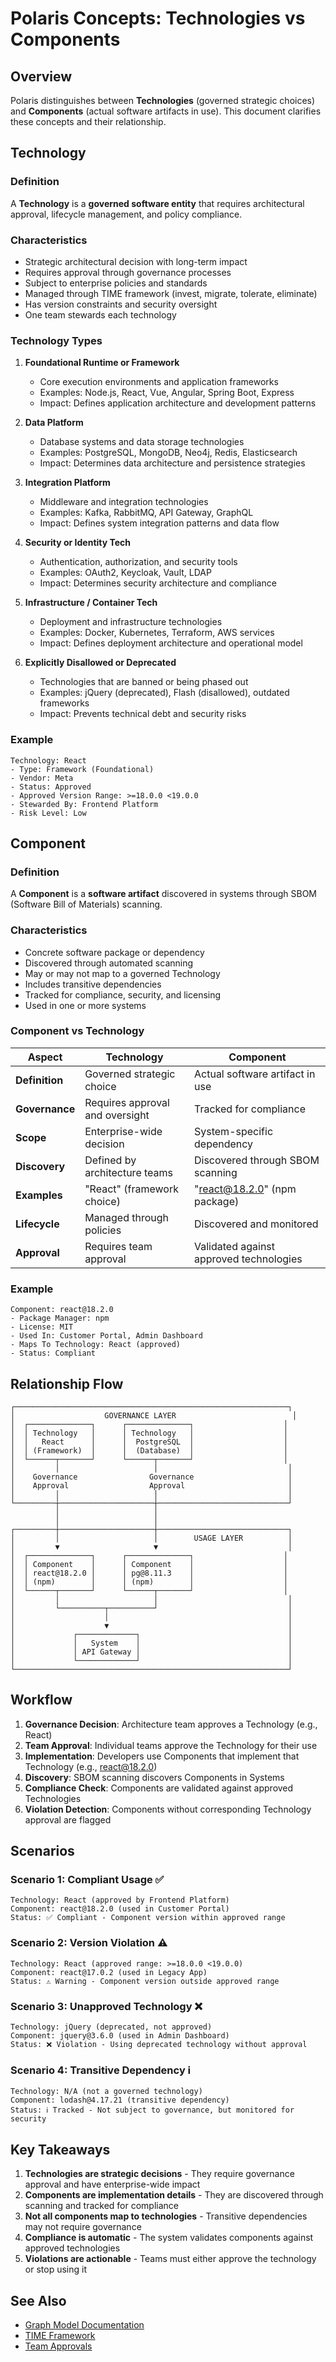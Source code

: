 # Polaris Concepts: Technologies vs Components

## Overview

Polaris distinguishes between **Technologies** (governed strategic choices) and **Components** (actual software artifacts in use). This document clarifies these concepts and their relationship.

## Technology

### Definition

A **Technology** is a **governed software entity** that requires architectural approval, lifecycle management, and policy compliance.

### Characteristics

- Strategic architectural decision with long-term impact
- Requires approval through governance processes
- Subject to enterprise policies and standards
- Managed through TIME framework (invest, migrate, tolerate, eliminate)
- Has version constraints and security oversight
- One team stewards each technology

### Technology Types

1. **Foundational Runtime or Framework**
   - Core execution environments and application frameworks
   - Examples: Node.js, React, Vue, Angular, Spring Boot, Express
   - Impact: Defines application architecture and development patterns

2. **Data Platform**
   - Database systems and data storage technologies
   - Examples: PostgreSQL, MongoDB, Neo4j, Redis, Elasticsearch
   - Impact: Determines data architecture and persistence strategies

3. **Integration Platform**
   - Middleware and integration technologies
   - Examples: Kafka, RabbitMQ, API Gateway, GraphQL
   - Impact: Defines system integration patterns and data flow

4. **Security or Identity Tech**
   - Authentication, authorization, and security tools
   - Examples: OAuth2, Keycloak, Vault, LDAP
   - Impact: Determines security architecture and compliance

5. **Infrastructure / Container Tech**
   - Deployment and infrastructure technologies
   - Examples: Docker, Kubernetes, Terraform, AWS services
   - Impact: Defines deployment architecture and operational model

6. **Explicitly Disallowed or Deprecated**
   - Technologies that are banned or being phased out
   - Examples: jQuery (deprecated), Flash (disallowed), outdated frameworks
   - Impact: Prevents technical debt and security risks

### Example

```
Technology: React
- Type: Framework (Foundational)
- Vendor: Meta
- Status: Approved
- Approved Version Range: >=18.0.0 <19.0.0
- Stewarded By: Frontend Platform
- Risk Level: Low
```

## Component

### Definition

A **Component** is a **software artifact** discovered in systems through SBOM (Software Bill of Materials) scanning.

### Characteristics

- Concrete software package or dependency
- Discovered through automated scanning
- May or may not map to a governed Technology
- Includes transitive dependencies
- Tracked for compliance, security, and licensing
- Used in one or more systems

### Component vs Technology

| Aspect | Technology | Component |
|--------|-----------|-----------|
| **Definition** | Governed strategic choice | Actual software artifact in use |
| **Governance** | Requires approval and oversight | Tracked for compliance |
| **Scope** | Enterprise-wide decision | System-specific dependency |
| **Discovery** | Defined by architecture teams | Discovered through SBOM scanning |
| **Examples** | "React" (framework choice) | "react@18.2.0" (npm package) |
| **Lifecycle** | Managed through policies | Discovered and monitored |
| **Approval** | Requires team approval | Validated against approved technologies |

### Example

```
Component: react@18.2.0
- Package Manager: npm
- License: MIT
- Used In: Customer Portal, Admin Dashboard
- Maps To Technology: React (approved)
- Status: Compliant
```

## Relationship Flow

```
┌─────────────────────────────────────────────────────────────┐
│                    GOVERNANCE LAYER                          │
│  ┌──────────────┐      ┌──────────────┐                    │
│  │ Technology   │      │ Technology   │                    │
│  │   React      │      │  PostgreSQL  │                    │
│  │ (Framework)  │      │  (Database)  │                    │
│  └──────┬───────┘      └──────┬───────┘                    │
│         │                     │                             │
│    Governance                Governance                     │
│    Approval                  Approval                       │
│         │                     │                             │
└─────────┼─────────────────────┼─────────────────────────────┘
          │                     │
          │                     │
┌─────────┼─────────────────────┼─────────────────────────────┐
│         │                     │        USAGE LAYER          │
│         ▼                     ▼                             │
│  ┌──────────────┐      ┌──────────────┐                    │
│  │ Component    │      │ Component    │                    │
│  │ react@18.2.0 │      │ pg@8.11.3    │                    │
│  │ (npm)        │      │ (npm)        │                    │
│  └──────┬───────┘      └──────┬───────┘                    │
│         │                     │                             │
│         └──────────┬──────────┘                             │
│                    │                                        │
│                    ▼                                        │
│             ┌─────────────┐                                 │
│             │   System    │                                 │
│             │ API Gateway │                                 │
│             └─────────────┘                                 │
└─────────────────────────────────────────────────────────────┘
```

## Workflow

1. **Governance Decision**: Architecture team approves a Technology (e.g., React)
2. **Team Approval**: Individual teams approve the Technology for their use
3. **Implementation**: Developers use Components that implement that Technology (e.g., react@18.2.0)
4. **Discovery**: SBOM scanning discovers Components in Systems
5. **Compliance Check**: Components are validated against approved Technologies
6. **Violation Detection**: Components without corresponding Technology approval are flagged

## Scenarios

### Scenario 1: Compliant Usage ✅

```
Technology: React (approved by Frontend Platform)
Component: react@18.2.0 (used in Customer Portal)
Status: ✅ Compliant - Component version within approved range
```

### Scenario 2: Version Violation ⚠️

```
Technology: React (approved range: >=18.0.0 <19.0.0)
Component: react@17.0.2 (used in Legacy App)
Status: ⚠️ Warning - Component version outside approved range
```

### Scenario 3: Unapproved Technology ❌

```
Technology: jQuery (deprecated, not approved)
Component: jquery@3.6.0 (used in Admin Dashboard)
Status: ❌ Violation - Using deprecated technology without approval
```

### Scenario 4: Transitive Dependency ℹ️

```
Technology: N/A (not a governed technology)
Component: lodash@4.17.21 (transitive dependency)
Status: ℹ️ Tracked - Not subject to governance, but monitored for security
```

## Key Takeaways

1. **Technologies are strategic decisions** - They require governance approval and have enterprise-wide impact
2. **Components are implementation details** - They are discovered through scanning and tracked for compliance
3. **Not all components map to technologies** - Transitive dependencies may not require governance
4. **Compliance is automatic** - The system validates components against approved technologies
5. **Violations are actionable** - Teams must either approve the technology or stop using it

## See Also

- [Graph Model Documentation](content/architecture/graph-model.md)
- [TIME Framework](content/features/time-framework.md)
- [Team Approvals](content/features/team-approvals.md)
